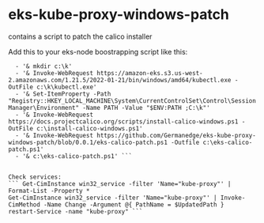 # eks-kube-proxy-windows-patch
contains a script to patch the calico installer

 Add this to your eks-node boostrapping script like this:
  ```  preBootstrapCommands:
    - '& mkdir c:\k'
    - '& Invoke-WebRequest https://amazon-eks.s3.us-west-2.amazonaws.com/1.21.5/2022-01-21/bin/windows/amd64/kubectl.exe -OutFile c:\k\kubectl.exe'
    - '& Set-ItemProperty -Path "Registry::HKEY_LOCAL_MACHINE\System\CurrentControlSet\Control\Session Manager\Environment" -Name PATH -Value "$ENV:PATH ;C:\k"'
    - '& Invoke-WebRequest https://docs.projectcalico.org/scripts/install-calico-windows.ps1 -OutFile c:\install-calico-windows.ps1'
    - '& Invoke-WebRequest https://github.com/Germanedge/eks-kube-proxy-windows-patch/blob/0.0.1/eks-calico-patch.ps1 -Outfile c:\eks-calico-patch.ps1'
    - '& c:\eks-calico-patch.ps1' ```


Check services:
``` Get-CimInstance win32_service -filter 'Name="kube-proxy"' | Format-List -Property *
Get-CimInstance win32_service -filter 'Name="kube-proxy"' | Invoke-CimMethod -Name Change -Argument @{ PathName = $UpdatedPath }
restart-Service -name "kube-proxy" ```
